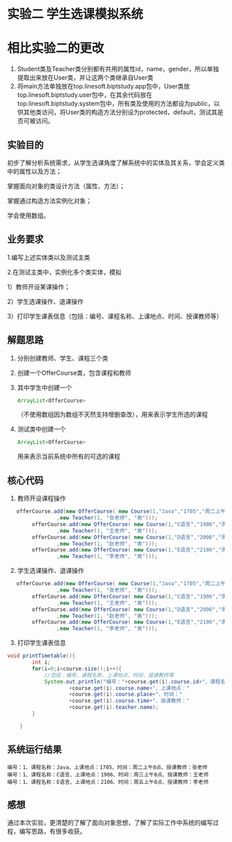 # 实验二 学生选课模拟系统

# 相比实验二的更改

1. Student类及Teacher类分别都有共用的属性id，name，gender，所以单独提取出来放在User类，并让这两个类继承自User类
2. 将main方法单独放在top.linesoft.biptstudy.app包中，User类放top.linesoft.biptstudy.user包中，在其余代码放在top.linesoft.biptstudy.system包中，所有类及使用的方法都设为public，以供其他类访问，将User类的构造方法分别设为protected，default，测试其是否可被访问。

## 实验目的

初步了解分析系统需求，从学生选课角度了解系统中的实体及其关系，学会定义类中的属性以及方法；

掌握面向对象的类设计方法（属性、方法）；

掌握通过构造方法实例化对象；

学会使用数组。

## 业务要求

1.编写上述实体类以及测试主类

2.在测试主类中，实例化多个类实体，模拟

1）教师开设某课操作；

2）学生选课操作、退课操作

3）打印学生课表信息（包括：编号、课程名称、上课地点、时间、授课教师等）

## 解题思路

1. 分别创建教师、学生、课程三个类

1. 创建一个OfferCourse类，包含课程和教师

2. 其中学生中创建一个

   ```java
   ArrayList<OfferCourse>
   ```

   （不使用数组因为数组不天然支持增删查改），用来表示学生所选的课程

3. 测试类中创建一个 

   ```java
   ArrayList<OfferCourse>
   ```
   
   用来表示当前系统中所有的可选的课程
   

## 核心代码

1. 教师开设课程操作

```java
   offerCourse.add(new OfferCourse( new Course(1,"Java","1705","周二上午8点")
                ,new Teacher(1, "张老师", "男")));
        offerCourse.add(new OfferCourse( new Course(1,"C语言","1906","周三上午8点")
                ,new Teacher(1, "王老师", "男")));
        offerCourse.add(new OfferCourse( new Course(1,"D语言","2006","周四上午8点")
                ,new Teacher(1, "赵老师", "男")));
        offerCourse.add(new OfferCourse( new Course(1,"E语言","2106","周五上午8点")
                ,new Teacher(1, "李老师", "男")));
```

2. 学生选课操作、退课操作

```java
   offerCourse.add(new OfferCourse( new Course(1,"Java","1705","周二上午8点")
                ,new Teacher(1, "张老师", "男")));
        offerCourse.add(new OfferCourse( new Course(1,"C语言","1906","周三上午8点")
                ,new Teacher(1, "王老师", "男")));
        offerCourse.add(new OfferCourse( new Course(1,"D语言","2006","周四上午8点")
                ,new Teacher(1, "赵老师", "男")));
        offerCourse.add(new OfferCourse( new Course(1,"E语言","2106","周五上午8点")
                ,new Teacher(1, "李老师", "男")));
```

3. 打印学生课表信息

```java
void printTimetable(){
        int i;
        for(i=0;i<course.size();i++){
            //包括：编号、课程名称、上课地点、时间、授课教师等
            System.out.println("编号："+course.get(i).course.id+"、课程名称："
                    +course.get(i).course.name+"、上课地点："
                    +course.get(i).course.place+"、时间："
                    +course.get(i).course.time+"、授课教师："
                    +course.get(i).teacher.name);
        }

    }
```

## 系统运行结果

```
编号：1、课程名称：Java、上课地点：1705、时间：周二上午8点、授课教师：张老师
编号：1、课程名称：C语言、上课地点：1906、时间：周三上午8点、授课教师：王老师
编号：1、课程名称：E语言、上课地点：2106、时间：周五上午8点、授课教师：李老师
```
## 感想

通过本次实验，更清楚的了解了面向对象思想，了解了实际工作中系统的编写过程，编写思路，有很多收获。
